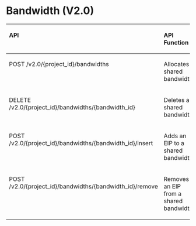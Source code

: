 # Bandwidth \(V2.0\)<a name="vpc_permission_0018"></a>

<a name="table11714123643216"></a>
<table><thead align="left"><tr id="row1189103603211"><th class="cellrowborder" valign="top" width="54.794520547945204%" id="mcps1.1.4.1.1"><p id="p489173603213"><a name="p489173603213"></a><a name="p489173603213"></a>API</p>
</th>
<th class="cellrowborder" valign="top" width="23.28767123287671%" id="mcps1.1.4.1.2"><p id="p128919363322"><a name="p128919363322"></a><a name="p128919363322"></a>API Function</p>
</th>
<th class="cellrowborder" valign="top" width="21.91780821917808%" id="mcps1.1.4.1.3"><p id="p1789316368323"><a name="p1789316368323"></a><a name="p1789316368323"></a>Permissions</p>
</th>
</tr>
</thead>
<tbody><tr id="row2893836163216"><td class="cellrowborder" valign="top" width="54.794520547945204%" headers="mcps1.1.4.1.1 "><p id="p189363623210"><a name="p189363623210"></a><a name="p189363623210"></a>POST /v2.0/{project_id}/bandwidths</p>
</td>
<td class="cellrowborder" valign="top" width="23.28767123287671%" headers="mcps1.1.4.1.2 "><p id="p289363693211"><a name="p289363693211"></a><a name="p289363693211"></a>Allocates a shared bandwidth.</p>
</td>
<td class="cellrowborder" valign="top" width="21.91780821917808%" headers="mcps1.1.4.1.3 "><p id="p16893436153218"><a name="p16893436153218"></a><a name="p16893436153218"></a>vpc:bandwidths:create</p>
</td>
</tr>
<tr id="row198931336143219"><td class="cellrowborder" valign="top" width="54.794520547945204%" headers="mcps1.1.4.1.1 "><p id="p20893203693218"><a name="p20893203693218"></a><a name="p20893203693218"></a>DELETE /v2.0/{project_id}/bandwidths/{bandwidth_id}</p>
</td>
<td class="cellrowborder" valign="top" width="23.28767123287671%" headers="mcps1.1.4.1.2 "><p id="p19893536143218"><a name="p19893536143218"></a><a name="p19893536143218"></a>Deletes a shared bandwidth.</p>
</td>
<td class="cellrowborder" valign="top" width="21.91780821917808%" headers="mcps1.1.4.1.3 "><p id="p14893163623216"><a name="p14893163623216"></a><a name="p14893163623216"></a>vpc:bandwidths:delete</p>
</td>
</tr>
<tr id="row1389333616321"><td class="cellrowborder" valign="top" width="54.794520547945204%" headers="mcps1.1.4.1.1 "><p id="p1489311368324"><a name="p1489311368324"></a><a name="p1489311368324"></a>POST /v2.0/{project_id}/bandwidths/{bandwidth_id}/insert</p>
</td>
<td class="cellrowborder" valign="top" width="23.28767123287671%" headers="mcps1.1.4.1.2 "><p id="p98935364327"><a name="p98935364327"></a><a name="p98935364327"></a>Adds an EIP to a shared bandwidth.</p>
</td>
<td class="cellrowborder" valign="top" width="21.91780821917808%" headers="mcps1.1.4.1.3 "><p id="p589483603220"><a name="p589483603220"></a><a name="p589483603220"></a>vpc:publicIps:insert</p>
</td>
</tr>
<tr id="row289412363329"><td class="cellrowborder" valign="top" width="54.794520547945204%" headers="mcps1.1.4.1.1 "><p id="p6894836163215"><a name="p6894836163215"></a><a name="p6894836163215"></a>POST /v2.0/{project_id}/bandwidths/{bandwidth_id}/remove</p>
</td>
<td class="cellrowborder" valign="top" width="23.28767123287671%" headers="mcps1.1.4.1.2 "><p id="p1989463618324"><a name="p1989463618324"></a><a name="p1989463618324"></a>Removes an EIP from a shared bandwidth.</p>
</td>
<td class="cellrowborder" valign="top" width="21.91780821917808%" headers="mcps1.1.4.1.3 "><p id="p089443619327"><a name="p089443619327"></a><a name="p089443619327"></a>vpc:publicIps:remove</p>
</td>
</tr>
</tbody>
</table>

